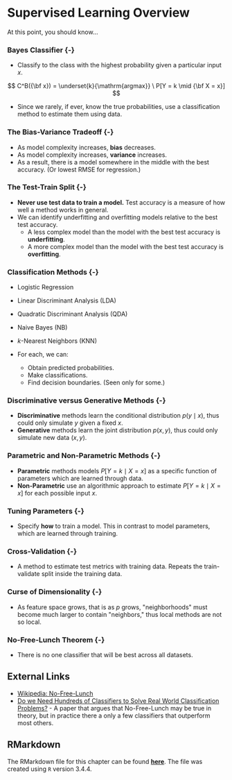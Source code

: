 # Supervised Learning Overview

At this point, you should know...

### Bayes Classifier {-}

- Classify to the class with the highest probability given a particular input $x$.

$$
C^B({\bf x}) = \underset{k}{\mathrm{argmax}} \ P[Y = k \mid {\bf X = x}]
$$

- Since we rarely, if ever, know the true probabilities, use a classification method to estimate them using data.

### The Bias-Variance Tradeoff {-}

- As model complexity increases, **bias** decreases.
- As model complexity increases, **variance** increases.
- As a result, there is a model somewhere in the middle with the best accuracy. (Or lowest RMSE for regression.)

### The Test-Train Split {-}

- **Never use test data to train a model.** Test accuracy is a measure of how well a method works in general.
- We can identify underfitting and overfitting models relative to the best test accuracy.
    - A less complex model than the model with the best test accuracy is **underfitting**.
    - A more complex model than the model with the best test accuracy is **overfitting**.
    
### Classification Methods {-}

- Logistic Regression
- Linear Discriminant Analysis (LDA)
- Quadratic Discriminant Analysis (QDA)
- Naive Bayes (NB)
- $k$-Nearest Neighbors (KNN)

- For each, we can:
    - Obtain predicted probabilities.
    - Make classifications.
    - Find decision boundaries. (Seen only for some.)

### Discriminative versus Generative Methods {-}

- **Discriminative** methods learn the conditional distribution $p(y \mid x)$, thus could only simulate $y$ given a fixed $x$.
- **Generative** methods learn the joint distribution $p(x, y)$, thus could only simulate new data $(x, y)$.

### Parametric and Non-Parametric Methods {-}

- **Parametric** methods models $P[Y = k \mid X = x]$ as a specific function of parameters which are learned through data.
- **Non-Parametric** use an algorithmic approach to estimate $P[Y = k \mid X = x]$ for each possible input $x$.

### Tuning Parameters {-}

- Specify **how** to train a model. This in contrast to model parameters, which are learned through training.

### Cross-Validation {-}

- A method to estimate test metrics with training data. Repeats the train-validate split inside the training data.

### Curse of Dimensionality {-}

- As feature space grows, that is as $p$ grows, "neighborhoods" must become much larger to contain "neighbors," thus local methods are not so local.

### No-Free-Lunch Theorem {-}

- There is no one classifier that will be best across all datasets.


## External Links

- [Wikipedia: No-Free-Lunch](https://en.wikipedia.org/wiki/No_free_lunch_theorem)
- [Do we Need Hundreds of Classifiers to Solve Real World Classification Problems?](http://www.jmlr.org/papers/volume15/delgado14a/delgado14a.pdf) - A paper that argues that No-Free-Lunch may be true in theory, but in practice there a only a few classifiers that outperform most others.

## RMarkdown

The RMarkdown file for this chapter can be found [**here**](12-classification-overview.Rmd). The file was created using `R` version 3.4.4.

